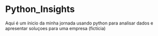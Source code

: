 # Python_Insights
 Aqui é um ínicio da minha jornada usando python para analisar dados e apresentar soluçoes para uma empresa (fictícia)
